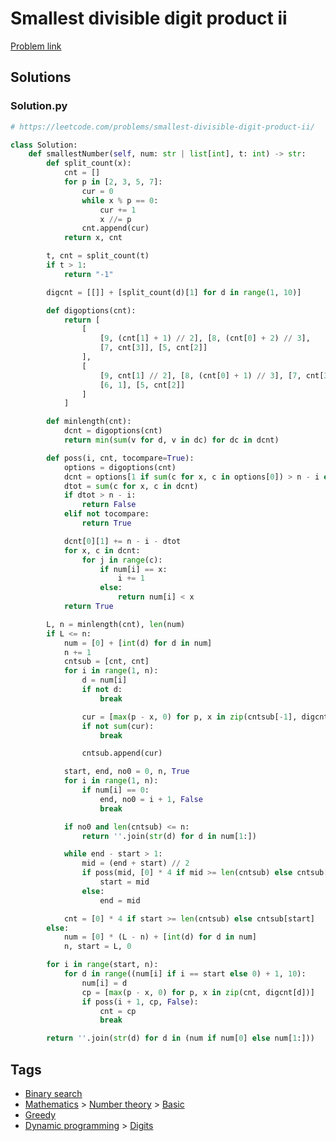 # Smallest divisible digit product ii

[Problem link](https://leetcode.com/problems/smallest-divisible-digit-product-ii/)

## Solutions


### Solution.py
```py
# https://leetcode.com/problems/smallest-divisible-digit-product-ii/

class Solution:
    def smallestNumber(self, num: str | list[int], t: int) -> str:
        def split_count(x):
            cnt = []
            for p in [2, 3, 5, 7]:
                cur = 0
                while x % p == 0:
                    cur += 1
                    x //= p
                cnt.append(cur)
            return x, cnt

        t, cnt = split_count(t)
        if t > 1:
            return "-1"

        digcnt = [[]] + [split_count(d)[1] for d in range(1, 10)]

        def digoptions(cnt):
            return [
                [
                    [9, (cnt[1] + 1) // 2], [8, (cnt[0] + 2) // 3],
                    [7, cnt[3]], [5, cnt[2]]
                ],
                [
                    [9, cnt[1] // 2], [8, (cnt[0] + 1) // 3], [7, cnt[3]],
                    [6, 1], [5, cnt[2]]
                ]
            ]

        def minlength(cnt):
            dcnt = digoptions(cnt)
            return min(sum(v for d, v in dc) for dc in dcnt)

        def poss(i, cnt, tocompare=True):
            options = digoptions(cnt)
            dcnt = options[1 if sum(c for x, c in options[0]) > n - i else 0]
            dtot = sum(c for x, c in dcnt)
            if dtot > n - i:
                return False
            elif not tocompare:
                return True

            dcnt[0][1] += n - i - dtot
            for x, c in dcnt:
                for j in range(c):
                    if num[i] == x:
                        i += 1
                    else:
                        return num[i] < x
            return True

        L, n = minlength(cnt), len(num)
        if L <= n:
            num = [0] + [int(d) for d in num]
            n += 1
            cntsub = [cnt, cnt]
            for i in range(1, n):
                d = num[i]
                if not d:
                    break

                cur = [max(p - x, 0) for p, x in zip(cntsub[-1], digcnt[d])]
                if not sum(cur):
                    break

                cntsub.append(cur)

            start, end, no0 = 0, n, True
            for i in range(1, n):
                if num[i] == 0:
                    end, no0 = i + 1, False
                    break

            if no0 and len(cntsub) <= n:
                return ''.join(str(d) for d in num[1:])

            while end - start > 1:
                mid = (end + start) // 2
                if poss(mid, [0] * 4 if mid >= len(cntsub) else cntsub[mid]):
                    start = mid
                else:
                    end = mid

            cnt = [0] * 4 if start >= len(cntsub) else cntsub[start]
        else:
            num = [0] * (L - n) + [int(d) for d in num]
            n, start = L, 0

        for i in range(start, n):
            for d in range((num[i] if i == start else 0) + 1, 10):
                num[i] = d
                cp = [max(p - x, 0) for p, x in zip(cnt, digcnt[d])]
                if poss(i + 1, cp, False):
                    cnt = cp
                    break

        return ''.join(str(d) for d in (num if num[0] else num[1:]))
```
## Tags

* [Binary search](/Collections/binary-search.md#binary-search)
* [Mathematics](/Collections/mathematics.md#mathematics) > [Number theory](/Collections/mathematics.md#number-theory) > [Basic](/Collections/mathematics.md#basic)
* [Greedy](/Collections/greedy.md#greedy)
* [Dynamic programming](/Collections/dynamic-programming.md#dynamic-programming) > [Digits](/Collections/dynamic-programming.md#digits)
